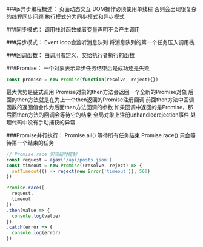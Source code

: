 ###js异步编程概述：
页面动态交互 DOM操作必须使用单线程  否则会出现很复杂的线程同步问题
执行模式分为同步模式和异步模式

###同步模式：
调用栈对函数或者变量声明不会产生调用

###异步模式：
Event loop会监听消息队列  将消息队列的第一个任务压入调用栈

###回调函数：
由调用者定义，交给执行者执行的函数

###Promise：
一个对象表示异步任务结束后是成功还是失败
```js
const promise = new Promise(function(resolve, reject){})
```
最大优势是链式调用
Promise对象的then方法会返回一个全新的Promise对象
后面的then方法就是在为上一个then返回的Promise注册回调
前面then方法中回调函数的返回值会作为后面then方法回调的参数
如果回调中返回的是Promise，那后面then方法的回调会等待它的结束
全局对象上注册unhandledrejection事件  处理代码中没有手动捕获的异常

###Promise并行执行：
Promise.all() 等待所有任务结束
Promise.race() 只会等待第一个结束的任务

```js
// Promise.race 实现超时控制
const request = ajax('/api/posts.json')
const timeout = new Promise((resolve, reject) => {
  setTimeout(() => reject(new Error('timeout')), 500)
})

Promise.race([
  request,
  timeout
])
.then(value => {
  console.log(value)
})
.catch(error => {
  console.log(error)
})
```